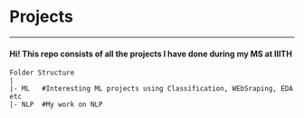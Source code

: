 # Projects
----

#### Hi! This repo consists of all the projects I have done during my MS at IIITH

```
Folder Structure
|
|- ML   #Interesting ML projects using Classification, WEbSraping, EDA etc
|- NLP  #My work on NLP 


```
